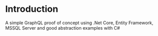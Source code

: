 # Introduction 
A simple GraphQL proof of concept using .Net Core, Entity Framework, MSSQL Server and good abstraction examples with C#
